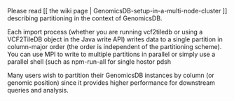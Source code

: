 Please read [[ the wiki page | GenomicsDB-setup-in-a-multi-node-cluster ]] describing partitioning in the context of GenomicsDB.

Each import process (whether you are running vcf2tiledb or using a VCF2TileDB object in the Java write API) writes data to a single partition in column-major order (the order is independent of the partitioning scheme). You can use MPI to write to multiple partitions in parallel or simply use a parallel shell (such as npm-run-all for single hostor pdsh 

Many users wish to partition their GenomicsDB instances by column (or genomic position) since it provides higher performance for downstream queries and analysis. 